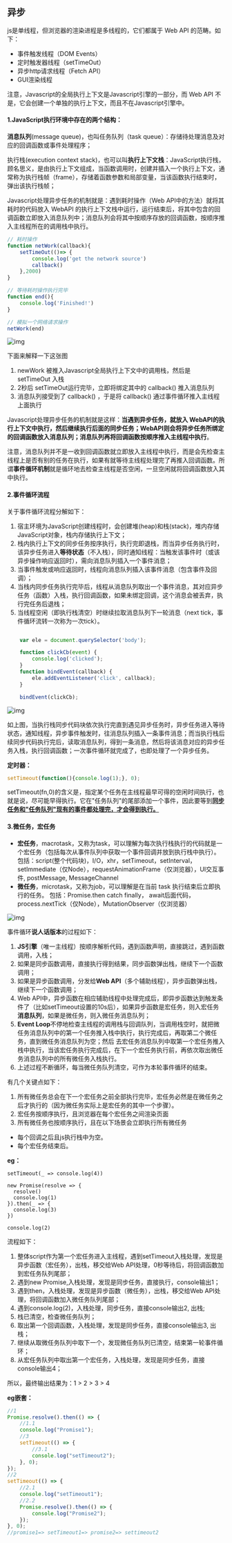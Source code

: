 ## 异步

js是单线程，但浏览器的渲染进程是多线程的，它们都属于 Web API 的范畴。如下：

- 事件触发线程（DOM Events）
- 定时触发器线程（setTimeOut）
- 异步http请求线程（Fetch API）
- GUI渲染线程



注意，Javascript的全局执行上下文是Javascript引擎的一部分，而 Web API 不是，它会创建一个单独的执行上下文，而且不在Javascript引擎中。



#### 1.JavaScript**执行环境**中存在的两个结构：

**消息队列**(message queue)，也叫任务队列（task queue）：存储待处理消息及对应的回调函数或事件处理程序；

执行栈(execution context stack)，也可以叫**执行上下文栈**：JavaScript执行栈，顾名思义，是由执行上下文组成，当函数调用时，创建并插入一个执行上下文，通常称为执行栈帧（frame），存储着函数参数和局部变量，当该函数执行结束时，弹出该执行栈帧；



Javascript处理异步任务的机制就是：遇到耗时操作（Web API中的方法）就将其耗时的代码放入 WebAPI 的执行上下文栈中运行，运行结束后，将其中包含的回调函数立即放入消息队列中；消息队列会将其中按顺序存放的回调函数，按顺序推入主线程所在的调用栈中执行。

```js
// 耗时操作
function netWork(callback){
	setTimeOut(()=> {
		console.log('get the network source')
		callback()
	},2000)
}

// 等待耗时操作执行完毕
function end(){
	console.log('Finished!')
}

// 模拟一个网络请求操作
netWork(end)

```

![img](1.异步.assets/64bf112c58364f82a7971e8c954eac04_tplv-k3u1fbpfcp-zoom-in-crop-mark_1304_0_0_0.awebp)

下面来解释一下这张图

1. newWork 被推入Javascript全局执行上下文中的调用栈，然后是 setTimeOut 入栈
2. 2秒后 setTimeOut运行完毕，立即将绑定其中的 callback() 推入消息队列
3. 消息队列接受到了 callback() ，于是将 callback() 通过事件循环推入主线程上面执行



Javascript处理异步任务的机制就是这样：**当遇到异步任务，就放入 WebAPI的执行上下文中执行，然后继续执行后面的同步任务；WebAPI则会将异步任务所绑定的回调函数放入消息队列；消息队列再将回调函数按顺序推入主线程中执行**。

注意，消息队列并不是一收到回调函数就立即放入主线程中执行，而是会先检查主线程上是否有别的任务在执行，如果有就等待主线程处理完了再推入回调函数。所谓**事件循环机制**就是循环地去检查主线程是否空闲，一旦空闲就将回调函数放入其中执行。



#### 2.事件循环流程

关于事件循环流程分解如下：

1. 宿主环境为JavaScript创建线程时，会创建堆(heap)和栈(stack)，堆内存储JavaScript对象，栈内存储执行上下文；
2. 栈内执行上下文的同步任务按序执行，执行完即退栈，而当异步任务执行时，该异步任务进入**等待状态**（不入栈），同时通知线程：当触发该事件时（或该异步操作响应返回时），需向消息队列插入一个事件消息；
3. 当事件触发或响应返回时，线程向消息队列插入该事件消息（包含事件及回调）；
4. 当栈内同步任务执行完毕后，线程从消息队列取出一个事件消息，其对应异步任务（函数）入栈，执行回调函数，如果未绑定回调，这个消息会被丢弃，执行完任务后退栈；
5. 当线程空闲（即执行栈清空）时继续拉取消息队列下一轮消息（next tick，事件循环流转一次称为一次tick）。



```js

    var ele = document.querySelector('body');

    function clickCb(event) {
        console.log('clicked');
    }
    function bindEvent(callback) {
        ele.addEventListener('click', callback);
    }    

    bindEvent(clickCb);

```

![img](1.异步.assets/53c76a804a34388cdd306c4342ed5013_tplv-t2oaga2asx-zoom-in-crop-mark_1304_0_0_0.awebp)

如上图，当执行栈同步代码块依次执行完直到遇见异步任务时，异步任务进入等待状态，通知线程，异步事件触发时，往消息队列插入一条事件消息；而当执行栈后续同步代码执行完后，读取消息队列，得到一条消息，然后将该消息对应的异步任务入栈，执行回调函数；一次事件循环就完成了，也即处理了一个异步任务。



**定时器：**

```js
setTimeout(function(){console.log(1);}, 0);
```

setTimeout(fn,0)的含义是，指定某个任务在主线程最早可得的空闲时间执行，也就是说，尽可能早得执行。它在"任务队列"的尾部添加一个事件，因此要等到<u>**同步任务和"任务队列"现有的事件都处理完，才会得到执行。**</u>



#### 3.微任务，宏任务

- **宏任务**，macrotask，又称为task，可以理解为每次执行栈执行的代码就是一个宏任务（包括每次从事件队列中获取一个事件回调并放到执行栈中执行）。
  包括：script(整个代码块)，I/O，xhr，setTimeout，setInterval，setImmediate（仅Node），requestAnimationFrame（仅浏览器），UI交互事件, postMessage, MessageChannel
- **微任务**，microtask，又称为job，可以理解是在当前 task 执行结束后立即执行的任务。
  包括：Promise.then catch finally， await后面代码，process.nextTick（仅Node），MutationObserver（仅浏览器）

![img](1.异步.assets/v2-ed1aaa38f1760831374b32eebc446542_720w-1649687858033.jpg)

事件循环**说人话版本**的过程如下：

1. **JS引擎**（唯一主线程）按顺序解析代码，遇到函数声明，直接跳过，遇到函数调用，入栈；
2. 如果是同步函数调用，直接执行得到结果，同步函数弹出栈，继续下一个函数调用；
3. 如果是异步函数调用，分发给**Web API**（多个辅助线程），异步函数弹出栈，继续下一个函数调用；
4. Web API中，异步函数在相应辅助线程中处理完成后，即异步函数达到触发条件了（比如setTimeout设置的10s后），如果异步函数是宏任务，则入宏任务**消息队列**，如果是微任务，则入微任务消息队列；
5. **Event Loop**不停地检查主线程的调用栈与回调队列，当调用栈空时，就把微任务消息队列中的第一个任务推入栈中执行，执行完成后，再取第二个微任务，直到微任务消息队列为空；然后
   去宏任务消息队列中取第一个宏任务推入栈中执行，当该宏任务执行完成后，在下一个宏任务执行前，再依次取出微任务消息队列中的所有微任务入栈执行。
6. 上述过程不断循环，每当微任务队列清空，可作为本轮事件循环的结束。



有几个关键点如下：

1. 所有微任务总会在下一个宏任务之前全部执行完毕，宏任务必然是在微任务之后才执行的（因为微任务实际上是宏任务的其中一个步骤）。
2. 宏任务按顺序执行，且浏览器在每个宏任务之间渲染页面
3. 所有微任务也按顺序执行，且在以下场景会立即执行所有微任务

- 每个回调之后且js执行栈中为空。
- 每个宏任务结束后。



**eg：**

```text
setTimeout(_ => console.log(4))

new Promise(resolve => {
  resolve()
  console.log(1)
}).then(_ => {
  console.log(3)
})

console.log(2)
```

流程如下：

1. 整体script作为第一个宏任务进入主线程，遇到setTimeout入栈处理，发现是异步函数（宏任务），出栈，移交给Web API处理，0秒等待后，将回调函数加到宏任务队列尾部；
2. 遇到new Promise,入栈处理，发现是同步任务，直接执行，console输出1；
3. 遇到then，入栈处理，发现是异步函数（微任务），出栈，移交给Web API处理，将回调函数加入微任务队列尾部；
4. 遇到console.log(2)，入栈处理，同步任务，直接console输出2, 出栈;
5. 栈已清空，检查微任务队列；
6. 取出第一个回调函数，入栈处理，发现是同步任务，直接console输出3, 出栈；
7. 继续从取微任务队列中取下一个，发现微任务队列已清空，结束第一轮事件循环；
8. 从宏任务队列中取出第一个宏任务，入栈处理，发现是同步任务，直接console输出4；

所以，最终输出结果为：1 > 2 > 3 > 4

**eg嵌套：**

```js
//1
Promise.resolve().then(() => {
    //1.1
    console.log("Promise1");
    //3
    setTimeout(() => {
        //3.1
        console.log("setTimeout2");
    }, 0);
});
//2
setTimeout(() => {
    //2.1
    console.log("setTimeout1");
    //2.2
    Promise.resolve().then(() => {
        console.log("Promise2");
    });
}, 0);
//promise1=> setTimeout1=> promise2=> settimeout2

```

